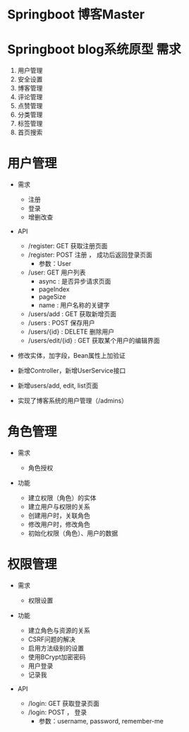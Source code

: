 # Springboot 博客Master

# Springboot blog系统原型 需求
1. 用户管理
2. 安全设置
3. 博客管理
4. 评论管理
5. 点赞管理
6. 分类管理
7. 标签管理
8. 首页搜索

# 用户管理

* 需求
    * 注册
    * 登录
    * 增删改查

* API
    * /register: GET 获取注册页面
    * /register: POST 注册 ， 成功后返回登录页面
        * 参数：User
    * /user: GET 用户列表
        * async : 是否异步请求页面
        * pageIndex
        * pageSize
        * name : 用户名称的关键字
    * /users/add : GET 获取新增页面
    * /users : POST 保存用户
    * /users/{id} : DELETE 删除用户
    * /users/edit/{id} : GET 获取某个用户的编辑界面

* 修改实体，加字段，Bean属性上加验证
* 新增Controller，新增UserService接口
* 新增users/add, edit, list页面
* 实现了博客系统的用户管理（/admins）

# 角色管理

* 需求
    * 角色授权
    
* 功能
    * 建立权限（角色）的实体
    * 建立用户与权限的关系
    * 创建用户时，关联角色
    * 修改用户时，修改角色
    * 初始化权限（角色）、用户的数据
 
# 权限管理

* 需求
    * 权限设置

* 功能
    * 建立角色与资源的关系
    * CSRF问题的解决
    * 启用方法级别的设置
    * 使用BCrypt加密密码
    * 用户登录
    * 记录我

* API
    * /login: GET 获取登录页面
    * /login: POST  ， 登录
        * 参数：username, password, remember-me
 
     
